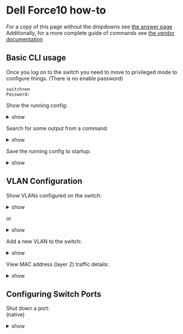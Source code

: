 # Dell Force10 how-to
For a copy of this page without the dropdowns see [the answer page](force10-answers.md)
Additionally, for a more complete guide of commands see [the vendor documentation](https://www.dell.com/support/manuals/us/en/04/force10-mxl-blade/mxl_9.7.0.0_cli_pub-v1/accessing-the-command-line?guid=guid-37955b2d-62a4-4703-8790-f8732cd141c1&lang=en-us)

## Basic CLI usage
Once you log on to the switch you need to move to privileged mode to configure things.
(There is no enable password)
```
switch>en
Password:
```

Show the running config:
<details><summary>show</summary>
<p>

```bash

Dell#show running-config
Current Configuration ...
! Version 9.13(0.1)
! Last configuration change at Mon Jun  8 16:34:05 2020 by default
! Startup-config last updated at Mon Jun  8 16:34:23 2020 by default
!
boot system stack-unit 0 primary system://B
boot system stack-unit 0 secondary system://B
!
no logging console
!
hostname Dell
!
eula-consent support-assist reject
!
protocol lldp
 advertise management-tlv system-description system-name
!
redundancy auto-synchronize full


```

</p>
</details>


Search for some output from a command:
<details><summary>show</summary>
<p>

```bash

Dell#show running-config | grep 0/2  
interface TenGigabitEthernet 0/2

```

</p>
</details>

Save the running config to startup:
<details><summary>show</summary>
<p>

```bash

Dell#copy running-config startup-config
File with same name already exist.
Proceed to copy the file [confirm yes/no]:

```

</p>
</details>


## VLAN Configuration

Show VLANs configured on the switch:
<details><summary>show</summary>
<p>

```bash
Dell#show vlan

Codes: * - Default VLAN, G - GVRP VLANs, R - Remote Port Mirroring VLANs, P - Primary, C - Community, I - Isolated
       O - Openflow, Vx - Vxlan
Q: U - Untagged, T - Tagged
   x - Dot1x untagged, X - Dot1x tagged
   o - OpenFlow untagged, O - OpenFlow tagged
   G - GVRP tagged, M - Vlan-stack, H - VSN tagged
   i - Internal untagged, I - Internal tagged, v - VLT untagged, V - VLT tagged

    NUM    Status    Description                     Q Ports
*   1      Active                                    U Te 0/9-11,37-38
    150    Active                                    T Te 0/8,13-16,20,24,29-32
```

</p>
</details>

or

<details><summary>show</summary>
<p>

```bash
Dell#show interface status
Port                 Description  Status Speed        Duplex Vlan  
Te 0/1               bm-c2hyp-pr  Up     10000 Mbit   Full   1234,3792,4000
Te 0/2               bm-hub1-pr   Up     10000 Mbit   Full   1234,3790-3792,4000
```

</p>
</details>



Add a new VLAN to the switch:
<details><summary>show</summary>
<p>

```bash
Dell#configure
Dell(conf)#int vlan 1235
Dell(conf-if-vl-1235)#tagged tengigabitethernet 0/37-38
Dell(conf-if-vl-1235)#exit
```

</p>
</details>

View MAC address (layer 2) traffic details:
<details><summary>show</summary>
<p>

```bash
Dell#show cam mac stack-unit 0 port-set 0
VlanId     Mac Address      Region    Interface
 1234   24:6e:96:84:46:10   DYNAMIC     Te 0/14
 1234   f8:b1:56:7c:12:84   DYNAMIC     Te 0/38
 1      24:6e:96:84:50:f0   DYNAMIC     Te 0/9
```

</p>
</details>


## Configuring Switch Ports

Shut down a port:
<br/>
(native)
<details><summary>show</summary>
<p>

```bash
Dell#configure
Dell(conf)#interface te0/17
Dell(conf-if-te-0/17)#shutdown
```

Bring up a port:
<br/>
(native)
<details><summary>show</summary>
<p>

```bash
Dell#configure
Dell(conf)#interface te0/17
Dell(conf-if-te-0/17)#no shutdown
```


</p>
</details>

Configure a native VLAN for a Port:
<br/>
(native)
<details><summary>show</summary>
<p>

```bash
Dell#configure
Dell(conf-if-te-0/17)#int vlan 183
Dell(conf-if-vl-183)#untagged tengigabitethernet 0/17
Dell(conf-if-vl-183)#exit
```

</p>
</details>

Configure a tagged VLAN for a Port:
<br/>
<details><summary>show</summary>
<p>

```bash
Dell#configure
Dell(conf-if-te-0/17)#int vlan 183
Dell(conf-if-vl-183)#tagged tengigabitethernet 0/17
Dell(conf-if-vl-183)#exit
```

</p>
</details>


Configure a range of ports:
<br/>
(native)
<details><summary>show</summary>
<p>

```bash
Dell#configure
Dell(conf-if-vl-183)#int range te0/1-12
Dell(conf-if-range-te-0/1-12)#exit
```

</p>
</details>

## Troubleshooting


Show spanning tree information or find a blocked switch port:

<details><summary>show</summary>
<p>

```bash

Dell#show spanning-tree 0

```

</p>
</details>


Show switch logs:

<details><summary>show</summary>
<p>

```bash

Dell#show logging
Syslog logging: enabled
    Console logging: disabled
    Monitor logging: level debugging
    Buffer logging: level debugging, 394 Messages Logged, Size (40960 bytes)
    Trap logging: level informational
Jun 18 13:52:30 %STKUNIT0-M:CP %SEC-5-AUTHENTICATION_ENABLE_SUCCESS: Enable authentication success  on console
Jun 18 13:52:30 %STKUNIT0-M:CP %SEC-4-ENABLE_PASSW_NOT_CONFIGURED: Enable password is required for authentication but not configured (by default from console)
Jun 18 13:52:01 %STKUNIT0-M:CP %SEC-5-LOGIN_SUCCESS: Login successful on console
Jun 18 13:51:59 %STKUNIT0-M:CP %SEC-5-LOGOUT: Exec session is terminated on console  (Reason : User Request)
Jun 18 13:51:44 %STKUNIT0-M:CP %SYS-5-CONFIG_I: Configured from  console
Jun 18 13:42:16 %STKUNIT0-M:CP %SYS-5-CONFIG_I: Configured from  console

```

</p>
</details>

Check Switch Firmware Revision:

<details><summary>show</summary>
<p>

```bash

Dell#show version
Dell Real Time Operating System Software
Dell Operating System Version:  2.0
Dell Application Software Version:  9.13(0.1)
Copyright (c) 1999-2018 by Dell Inc. All Rights Reserved.
Build Time: Tue Feb 27 09:25:55 2018
Build Path: /build/build05/SW/SRC
Dell Networking OS uptime is 28 week(s), 0 day(s), 15 hour(s), 52 minute(s)

System image file is "system://B"

System Type: MXL-10/40GbE
Control Processor: MIPS RMI XLP with 2 Gbytes (2147483648 bytes) of memory, core(s) 1.

256M bytes of boot flash memory.

  1 34-port GE/TE/FG (XL)
 52 Ten GigabitEthernet/IEEE 802.3 interface(s)


```

</p>
</details>

Find an upstream switch link:
<details><summary>show</summary>
<p>

```bash
Dell# show  lldp neighbor

..omitted..
 Te 0/38        juniper-storage...xe-4/1/1                           dc:38:e1:9c:5e:00

```

</p>
</details>

Show switch port counters:

<details><summary>show</summary>
<p>

```bash

Dell# show hardware counters interface tengigabitethernet 0/2
unit: 0 port: 2 (interface Te 0/2)
Description                                      Value

RX - IPV4 L3 Unicast Frame Counter                 0
RX - IPV4 L3 Routed Multicast Packets              0
RX - IPV6 L3 Unicast Frame Counter                 0
RX - IPV6 L3 Routed Multicast Packets              0
RX - Unicast Packet Counter                        3470462
RX - 64 Byte Frame Counter                         18607564
RX - 65 to 127 Byte Frame Counter                  31422212
RX - 128 to 255 Byte Frame Counter                 43781694

```

</p>
</details>


Update switch firmware:

<details><summary>show</summary>
<p>

```bash
Dell# copy running-config startup-config

Dell#show boot system stack-unit all

Current system image information in the system:
===============================================

Type          Boot Type       A                                  B
----------------------------------------------------------------------------------------------
stack-unit 0  FLASH BOOT      9.10(0.1P10)                    9.13(0.1)[boot]                   
stack-unit 1 is not present.
stack-unit 2 is not present.

Dell#upgrade system tftp://10.0.0.1/FTOS-XL-9.12.0.0P2.bin a:

Dell#show boot system stack-unit all

Current system image information in the system:
===============================================

Type          Boot Type       A                                  B
----------------------------------------------------------------------------------------------
stack-unit 0  FLASH BOOT      9.12(P2)                    9.13(0.1)[boot]                   
stack-unit 1 is not present.
stack-unit 2 is not present.

Dell# conf t
Dell# boot system stack-unit all primary system a:
Dell# exit
Dell# copy run start
Dell# reload
```

</p>
</details>

## Scenario
You have been tasked with adding routable VLAN 165 to a switch and ensure connectivity. You need to identify which port is the uplink and add the applicable VLAN to the host ports in question. Blades 1, 2, 3 will be used for VLAN 165 as the native VLAN. Blade 4 will tag the VLAN inside the operating system.

1. Add the native VLANs to blades 1,2,3.
<details><summary>show</summary>
<p>

```bash
Dell#configure
Dell# int vlan 165
Dell(conf-if-vl-165)#untagged te0/1-3
```

</p>
</details>
3. Ensure the VLAN is assigned to blade 4.
<br/>
<details><summary>show</summary>
<p>

```bash
Dell#configure
Dell# int vlan 165
Dell(conf-if-vl-165)#tagged te0/4

Dell#show interfaces switchport tengigabitethernet 0/4

Codes:  U - Untagged, T - Tagged
        x - Dot1x untagged, X - Dot1x tagged
        G - GVRP tagged, M - Trunk, H - VSN tagged
        i - Internal untagged, I - Internal tagged, v - VLT untagged, V - VLT tagged

Name: TenGigabitEthernet 0/4
Description: bm-hub3-pr
802.1QTagged: Hybrid
Vlan membership:
Q       Vlans
U       3790
T       165
..omitted..

```

</p>
</details>
4. Identify the uplink port and make sure the VLAN is assigned to it.
<details><summary>show</summary>
<p>

```bash
Dell# show lldp neighbor

..omitted..
 Te 0/38        juniper-storage...xe-4/1/1                           dc:38:e1:9c:5e:00

```

</p>
</details>
5. Verify layer 2 connectivity on the switch.
<details><summary>show</summary>
<p>

```bash
Dell#show cam mac stack-unit 0 port-set 0 | grep 165

165       84C1.C142.3E85        Dynamic     Te0/38
165       F48E.3840.A727        Dynamic     Te0/1
165       F48E.3840.A728        Dynamic     Te0/2
165       F48E.3840.A729        Dynamic     Te0/3
165       F48E.3840.A730        Dynamic     Te0/4

```

</p>
</details>

## Anatomy of a running config

```bash
Dell#show running-config
Current Configuration ...
! Version 9.13(0.1)  # FW version
! Last configuration change at Thu Jun 18 08:51:42 2020 by default
! Startup-config last updated at Mon Jun  8 16:34:23 2020 by default
!
boot system stack-unit 0 primary system://B  # Running image
boot system stack-unit 0 secondary system://B
!
no logging console
!
hostname Dell
!
eula-consent support-assist reject
!
protocol lldp
 advertise management-tlv system-description system-name  # LLDP information
!
redundancy auto-synchronize full
!
username root password 7 7cd5b00cb6fef1a3 privilege 15 role sysadmin
!
stack-unit 0 provision MXL-10/40GbE  # stack info
!
stack-unit 0 port 33 portmode quad   # 40GB ports break out cables
!
stack-unit 0 port 37 portmode quad
!
stack-unit 0 port 49 portmode quad
!
stack-unit 0 port 53 portmode quad
!
interface TenGigabitEthernet 0/1  # Internal switchport
 description bm-c2hyp-pr
 no ip address
 mtu 12000
 portmode hybrid
 switchport
 flowcontrol rx on tx off  
 no shutdown
 !
 interface TenGigabitEthernet 0/38 # External uplink port
  no ip address
  mtu 12000
  portmode hybrid
  switchport
  flowcontrol rx on tx off  
  no shutdown
  !
  interface ManagementEthernet 0/0 # Management IP address
   ip address 10.19.0.96/24
   no shutdown
  !       
  interface Vlan 1
   ip address dhcp
  !untagged TenGigabitEthernet 0/9-11,37-38
   no shutdown
  !
  interface Vlan 150  # Interfaces are configured in VLANs
   no ip address
   tagged TenGigabitEthernet 0/8,13-16,20,24,29-32
   shutdown
  !
  management route 0.0.0.0/0 10.19.0.254  # management default GW
  !
  service-class dynamic dot1p
  !
  snmp-server community sys rw  # SNMP information
  !
  ntp server 10.5.27.10 # NTP info
  !
  clock timezone Eastern -5
  !
  wred-profile mem
  !
  no dcb enable  # Datacenter bridging config
  !
  dcb-map FLEXIO_DCB_MAP_PFC_OFF
   no pfc mode on
  !
  line console 0
  line vty 0
  line vty 1
  line vty 2
  line vty 3
  line vty 4
  line vty 5
  line vty 6
  line vty 7
  line vty 8
  !
  reload-type
   boot-type normal-reload
   config-scr-download enable
  !
  no iscsi enable  # iSCSI automation disabled
  !
  end
```
